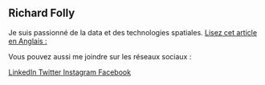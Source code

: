 ## Richard Folly ##
Je suis passionné de la data et des technologies spatiales.
[ Lisez cet article en Anglais : ](servirglobal.net/Global/Articles/Article/2576/servir-and-sport-hosting-mandela-washington-fellowship-for-young-african-leader)

Vous pouvez aussi me joindre sur les réseaux sociaux :

[ LinkedIn ](https://www.linkedin.com/in/richard-folly-0430a885)
[ Twitter ](twitter.com/richardfolly1)
[ Instagram ](instagram.com/richardfolly)
[ Facebook ](https://www.facebook.com/komlan.r.folly)

